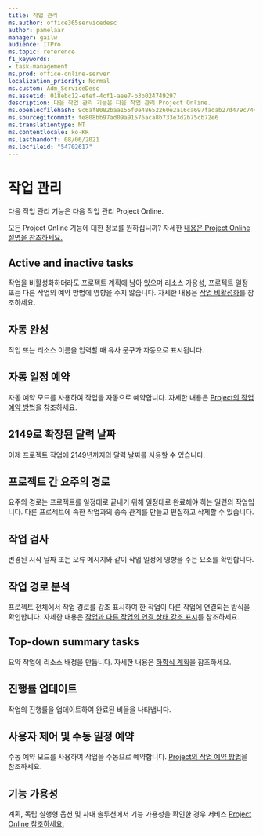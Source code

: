 ```yaml
---
title: 작업 관리
ms.author: office365servicedesc
author: pamelaar
manager: gailw
audience: ITPro
ms.topic: reference
f1_keywords:
- task-management
ms.prod: office-online-server
localization_priority: Normal
ms.custom: Adm_ServiceDesc
ms.assetid: 018ebc12-efef-4cf1-aee7-b3b024749297
description: 다음 작업 관리 기능은 다음 작업 관리 Project Online.
ms.openlocfilehash: 9c6af8082baa155f0e48652260e2a16ca697fadab27d479c7449131ad6b567ab
ms.sourcegitcommit: fe808bb97ad09a91576aca8b733e3d2b75cb72e6
ms.translationtype: MT
ms.contentlocale: ko-KR
ms.lasthandoff: 08/06/2021
ms.locfileid: "54702617"
---
```

# <a name="task-management"></a>작업 관리

다음 작업 관리 기능은 다음 작업 관리 Project Online.
  
모든 Project Online 기능에 대한 정보를 원하십니까? 자세한 [내용은 Project Online 설명을 참조하세요.](project-online-service-description.md)
  
## <a name="active-and-inactive-tasks"></a>Active and inactive tasks

작업을 비활성화하더라도 프로젝트 계획에 남아 있으며 리소스 가용성, 프로젝트 일정 또는 다른 작업의 예약 방법에 영향을 주지 않습니다. 자세한 내용은 [작업 비활성화](https://go.microsoft.com/fwlink/p/?LinkId=271335)를 참조하세요.
  
## <a name="auto-complete"></a>자동 완성

작업 또는 리소스 이름을 입력할 때 유사 문구가 자동으로 표시됩니다. 
  
## <a name="automatic-scheduling"></a>자동 일정 예약

자동 예약 모드를 사용하여 작업을 자동으로 예약합니다. 자세한 내용은 [Project의 작업 예약 방법](https://go.microsoft.com/fwlink/p/?LinkId=271331)을 참조하세요. 
  
## <a name="calendar-date-extended-to-2149"></a>2149로 확장된 달력 날짜

이제 프로젝트 작업에 2149년까지의 달력 날짜를 사용할 수 있습니다. 
  
## <a name="cross-project-critical-path"></a>프로젝트 간 요주의 경로

요주의 경로는 프로젝트를 일정대로 끝내기 위해 일정대로 완료해야 하는 일련의 작업입니다. 다른 프로젝트에 속한 작업과의 종속 관계를 만들고 편집하고 삭제할 수 있습니다. 
  
## <a name="task-inspector"></a>작업 검사

변경된 시작 날짜 또는 오류 메시지와 같이 작업 일정에 영향을 주는 요소를 확인합니다.
  
## <a name="task-path-analysis"></a>작업 경로 분석

프로젝트 전체에서 작업 경로를 강조 표시하여 한 작업이 다른 작업에 연결되는 방식을 확인합니다. 자세한 내용은 [작업과 다른 작업의 연결 상태 강조 표시](https://go.microsoft.com/fwlink/p/?LinkId=271345)를 참조하세요.
  
## <a name="top-down-summary-tasks"></a>Top-down summary tasks

요약 작업에 리소스 배정을 만듭니다. 자세한 내용은 [하향식 계획](https://go.microsoft.com/fwlink/p/?LinkId=271333)을 참조하세요.
  
## <a name="update-progress"></a>진행률 업데이트

작업의 진행률을 업데이트하여 완료된 비율을 나타냅니다.
  
## <a name="user-controlled-and-manual-scheduling"></a>사용자 제어 및 수동 일정 예약

수동 예약 모드를 사용하여 작업을 수동으로 예약합니다. [Project의 작업 예약 방법](https://go.microsoft.com/fwlink/p/?LinkId=271331)을 참조하세요.
  
## <a name="feature-availability"></a>기능 가용성

계획, 독립 실행형 옵션 및 사내 솔루션에서 기능 가용성을 확인한 경우 서비스 [Project Online 참조하세요.](project-online-service-description.md)
  